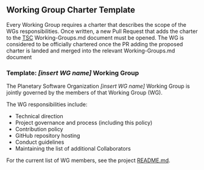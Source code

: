## Working Group Charter Template

Every Working Group requires a charter that describes the scope of
the WGs responsibilities. Once written, a new Pull Request that adds
the charter to the [TSC][] Working-Groups.md document must be opened. The WG
is considered to be officially chartered once the PR adding the proposed
charter is landed and merged into the relevant Working-Groups.md document

### Template: *[insert WG name]* Working Group

The Planetary Software Organization *[insert WG name]* Working Group is
jointly governed by the members of that Working Group (WG).

The WG responsibilities include:

* Technical direction
* Project governance and process (including this policy)
* Contribution policy
* GitHub repository hosting
* Conduct guidelines
* Maintaining the list of additional Collaborators

For the current list of WG members, see the project [README.md][].

[TSC]: https://github.com/planetarysoftware/TSC/blob/master/Working-Groups.md
[README.md]: ./README.md#current-project-team-members
